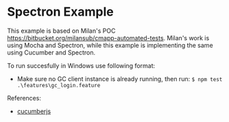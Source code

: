 # Spectron Example

This example is based on Milan's POC https://bitbucket.org/milansub/cmapp-automated-tests.
Milan's work is using Mocha and Spectron, while this example is implementing
the same using Cucumber and Spectron.

To run succesfully in Windows use following format:
- Make sure no GC client instance is already running, then run:
  ```$ npm test .\features\gc_login.feature```

References:
- [cucumberjs](https://github.com/cucumber/cucumber-js)

